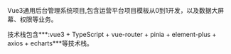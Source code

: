 Vue3通用后台管理系统项目,包含运营平台项目模板从0到1开发，以及数据大屏幕、权限等业务。

技术栈包含***:vue3 + TypeScript + vue-router + pinia + element-plus + axios + echarts***等技术栈。